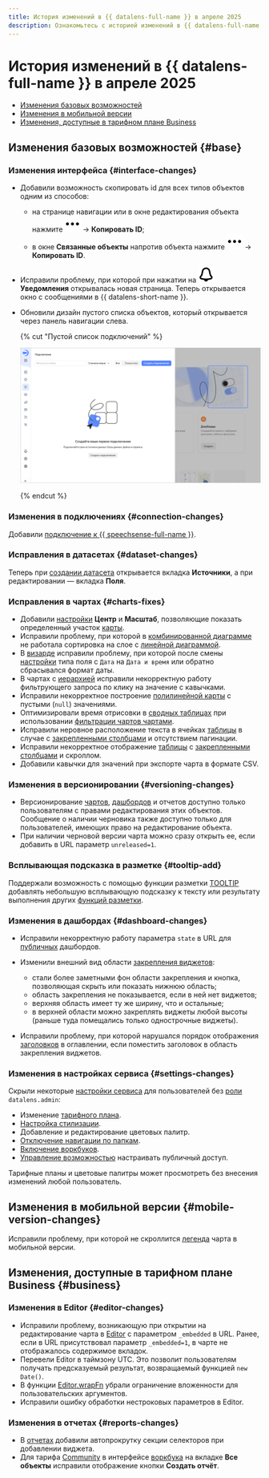 ```yaml
---
title: История изменений в {{ datalens-full-name }} в апреле 2025
description: Ознакомьтесь с историей изменений в {{ datalens-full-name }} за апрель 2025.
---
```


# История изменений в {{ datalens-full-name }} в апреле 2025


* [Изменения базовых возможностей](#base)
* [Изменения в мобильной версии](#mobile-version-changes)
* [Изменения, доступные в тарифном плане Business](#business)

## Изменения базовых возможностей {#base}



### Изменения интерфейса {#interface-changes}

* Добавили возможность скопировать id для всех типов объектов одним из способов:
  
  * на странице навигации или в окне редактирования объекта нажмите ![image](../../_assets/console-icons/ellipsis.svg) → **Копировать ID**;
  * в окне **Связанные объекты** напротив объекта нажмите ![image](../../_assets/console-icons/ellipsis.svg) → **Копировать ID**.
  
* Исправили проблему, при которой при нажатии на ![image](../../_assets/console-icons/bell.svg) **Уведомления** открывалась новая страница. Теперь открывается окно с сообщениями в {{ datalens-short-name }}.
* Обновили дизайн пустого списка объектов, который открывается через панель навигации слева.

  {% cut "Пустой список подключений" %}

  ![image](../../_assets/datalens/release-notes/empty-list-connections.png)

  {% endcut %}


### Изменения в подключениях {#connection-changes}

Добавили [подключение к {{ speechsense-full-name }}](../operations/connection/create-speechsense.md).


### Исправления в датасетах {#dataset-changes}

Теперь при [создании датасета](../dataset/create-dataset.md#create) открывается вкладка **Источники**, а при редактировании — вкладка **Поля**.

### Исправления в чартах {#charts-fixes}

* Добавили [настройки](../concepts/chart/settings.md#common-settings) **Центр** и **Масштаб**, позволяющие показать определенный участок [карты](../visualization-ref/map-chart.md).
* Исправили проблему, при которой в [комбинированной диаграмме](../visualization-ref/combined-chart.md) не работала сортировка на слое с [линейной диаграммой](../visualization-ref/line-chart.md).
* В [визарде](../concepts/chart/dataset-based-charts.md) исправили проблему, при которой после смены [настройки](../concepts/chart/settings.md#field-settings) типа поля с `Дата` на `Дата и время` или обратно сбрасывался формат даты.
* В чартах с [иерархией](../operations/chart/add-hierarchy.md) исправили некорректную работу фильтрующего запроса по клику на значение с кавычками.
* Исправили некорректное построение [полилинейной карты](../visualization-ref/polyline-map-chart.md) с пустыми (`null`) значениями.
* Оптимизировали время отрисовки в [сводных таблицах](../visualization-ref/pivot-table-chart.md) при использовании [фильтрации чартов чартами](../dashboard/chart-chart-filtration.md).
* Исправили неровное расположение текста в ячейках [таблицы](../visualization-ref/table-chart.md) в случае с [закрепленными столбцами](../visualization-ref/table-chart.md#column-fixation) и отсутствием пагинации.
* Исправили некорректное отображение [таблицы](../visualization-ref/table-chart.md) с [закрепленными столбцами](../visualization-ref/table-chart.md#column-fixation) и скроллом.
* Добавили кавычки для значений при экспорте чарта в формате CSV.

### Изменения в версионировании {#versioning-changes}

* Версионирование [чартов](../concepts/chart/versioning.md), [дашбордов](../dashboard/versioning.md) и отчетов доступно только пользователям с правами редактирования этих объектов. Сообщение о наличии черновика также доступно только для пользователей, имеющих право на редактирование объекта.
* При наличии черновой версии чарта можно сразу открыть ее, если добавить в URL параметр `unreleased=1`.

### Всплывающая подсказка в разметке {#tooltip-add}

Поддержали возможность с помощью функции разметки [TOOLTIP](../function-ref/TOOLTIP.md) добавлять небольшую всплывающую подсказку к тексту или результату выполнения других [функций разметки](../function-ref/markup-functions.md).

### Изменения в дашбордах {#dashboard-changes}

* Исправили некорректную работу параметра `state` в URL для [публичных](../concepts/datalens-public.md) дашбордов.
* Изменили внешний вид области [закрепления виджетов](../dashboard/settings.md#widget-fixation):
  
  * стали более заметными фон области закрепления и кнопка, позволяющая скрыть или показать нижнюю область;
  * область закрепления не показывается, если в ней нет виджетов;
  * верхняя область имеет ту же ширину, что и остальные;
  * в верхней области можно закреплять виджеты любой высоты (раньше туда помещались только однострочные виджеты).

* Исправили проблему, при которой нарушался порядок отображения [заголовков](../dashboard/widget.md#title) в оглавлении, если поместить заголовок в область закрепления виджетов.



### Изменения в настройках сервиса {#settings-changes}

Скрыли некоторые [настройки сервиса](../settings/ui-customization.md) для пользователей без [роли](../security/roles.md#datalens.admin) `datalens.admin`:

* Изменение [тарифного плана](../settings/service-plan.md).
* [Настройка стилизации](../settings/ui-customization.md).
* Добавление и редактирование цветовых палитр.
* [Отключение навигации по папкам](../settings/disable-folder-navigation.md).
* [Включение воркбуков](../workbooks-collections/index.md#enable-workbooks).
* [Управление возможностью](../concepts/datalens-public.md#publication-disable) настраивать публичный доступ.

Тарифные планы и цветовые палитры может просмотреть без внесения изменений любой пользователь.


## Изменения в мобильной версии {#mobile-version-changes}

Исправили проблему, при которой не скроллится [легенда](../concepts/chart/settings.md#common-settings) чарта в мобильной версии.


## Изменения, доступные в тарифном плане Business {#business}

### Изменения в Editor {#editor-changes}

* Исправили проблему, возникающую при открытии на редактирование чарта в [Editor](../charts/editor/index.md) c параметром `_embedded` в URL. Ранее, если в URL присутствовал параметр `_embedded=1`, в чарте не отображалось содержимое вкладок.
* Перевели Editor в таймзону UTC. Это позволит пользователям получать предсказуемый результат, возвращаемый функцией `new Date()`.
* В функции [Editor.wrapFn](../charts/editor/methods.md#wrap) убрали ограничение вложенности для пользовательских аргументов.
* Исправили ошибку обработки нестроковых параметров в Editor.

### Изменения в отчетах {#reports-changes}

* В [отчетах](../reports/index.md) добавили автопрокрутку секции селекторов при добавлении виджета.
* Для тарифа [Community](../settings/service-plan.md) в интерфейсе [воркбука](../workbooks-collections/index.md) на вкладке **Все объекты** исправили отображение кнопки **Создать отчёт**.


